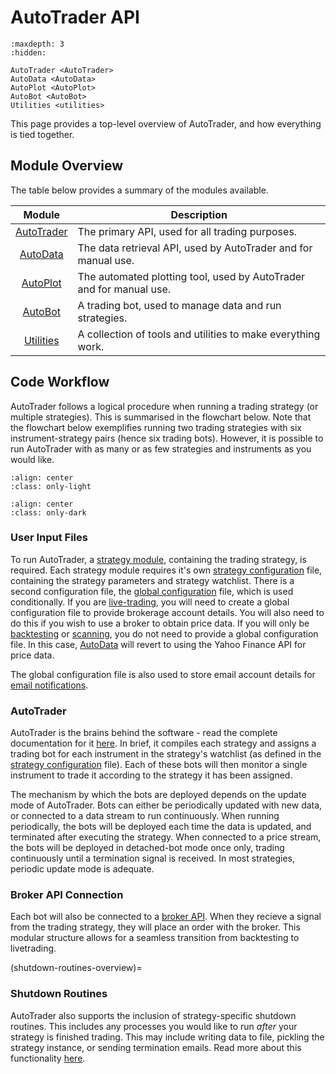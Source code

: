 # AutoTrader API


```{toctree}
:maxdepth: 3
:hidden:
   
AutoTrader <AutoTrader>
AutoData <AutoData>
AutoPlot <AutoPlot>
AutoBot <AutoBot>
Utilities <utilities>
```


This page provides a top-level overview of AutoTrader, and how 
everything is tied together.


## Module Overview
The table below provides a summary of the modules available.

| Module | Description | 
| :----: | ----------- |
| [AutoTrader](autotrader-docs) | The primary API, used for all trading purposes. |
| [AutoData](autodata-docs) | The data retrieval API, used by AutoTrader and for manual use. |
| [AutoPlot](autoplot-docs) | The automated plotting tool, used by AutoTrader and for manual use. |
| [AutoBot](autobot-docs) | A trading bot, used to manage data and run strategies. |
| [Utilities](utilities-module) | A collection of tools and utilities to make everything work. |




## Code Workflow
AutoTrader follows a logical procedure when running a trading strategy
(or multiple strategies). This is summarised in the flowchart below.
Note that the flowchart below exemplifies running two trading strategies 
with six instrument-strategy pairs (hence six trading bots). However, it
is possible to run AutoTrader with as many or as few strategies and 
instruments as you would like.

```{image} ../assets/images/light-code-workflow.svg
:align: center
:class: only-light
```

```{image} ../assets/images/dark-code-workflow.svg
:align: center
:class: only-dark
```



### User Input Files
To run AutoTrader, a [strategy module](trading-strategy), containing the 
trading strategy, is required. Each strategy module requires it's own 
[strategy configuration](strategy-config) file, containing the strategy 
parameters and strategy
watchlist. There is a second configuration file, the [global configuration](global-config) file, which is used 
conditionally. If you are [live-trading](autotrader-mediums), you will need to create a global configuration 
file to provide brokerage account details. You will also need to do this if you wish to use a broker to obtain price data. 
If you will only be [backtesting](autotrader-mediums) or [scanning](autotrader-mediums), you do not need 
to provide a global configuration file. In this case, [AutoData](autodata-docs) will revert to using the Yahoo Finance 
API for price data.

The global configuration file is also used to store email account details for [email notifications](emailing-utils).

### AutoTrader
AutoTrader is the brains behind the software - read the complete documentation for it [here](autotrader-docs). In brief,
it compiles each strategy and assigns a trading bot for each instrument in the strategy's watchlist (as defined in the 
[strategy configuration](strategy-config) file). Each of these bots will then monitor a single instrument
to trade it according to the strategy it has been assigned. 

The mechanism by which the bots are deployed depends on the update mode of AutoTrader. Bots can either be periodically
updated with new data, or connected to a data stream to run continuously. When running periodically, the bots will be 
deployed each time the data is updated, and terminated after executing the strategy. When connected to a price stream,
the bots will be deployed in detached-bot mode once only, trading continuously until a termination signal is received.
In most strategies, periodic update mode is adequate. 

### Broker API Connection
Each bot will also be connected to a [broker API](broker-interface). When they recieve a signal from the trading strategy,
they will place an order with the broker. This modular structure allows for a seamless transition from backtesting to 
livetrading. 


(shutdown-routines-overview)=
### Shutdown Routines
AutoTrader also supports the inclusion of strategy-specific shutdown routines. This includes any processes you would like 
to run *after* your strategy is finished trading. This may include writing data to file, pickling the strategy instance,
or sending termination emails. Read more about this functionality [here](strategy-shutdown-routine).

